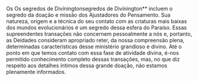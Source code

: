 ﻿Os Os segredos de Divíningtonsegredos de Divínington** incluem o segredo da doação e missão dos Ajustadores do Pensamento. Sua natureza, origem e a técnica do seu contato com as criaturas mais baixas dos mundos evolucionários é um segredo dessa esfera do Paraíso. Essas supreendentes transações não concernem pessoalmente a nós e, portanto, as Deidades consideram apropriado reter, da nossa compreensão plena, determinadas características desse ministério grandioso e divino. Até o ponto em que temos contato com essa fase de atividade divina, é-nos permitido conhecimento completo dessas transações, mas, no que diz respeito aos detalhes íntimos dessa grande doação, não estamos plenamente informados.